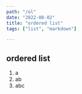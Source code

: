 ```yaml
---
path: "/ol"
date: "2022-08-02"
title: "ordered list"
tags: ["list", "markdown"]

---
```


## ordered list

1. a
2. ab
3. abc
